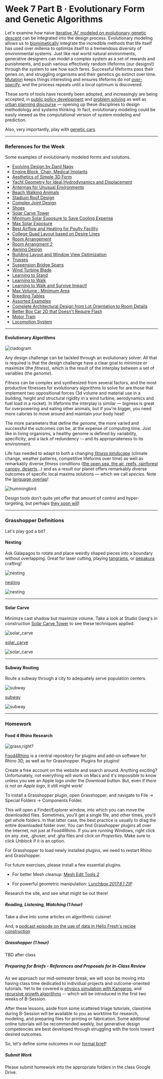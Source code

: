 # Week 7 Part B · Evolutionary Form and Genetic Algorithms

Let'e examine how naive [iterative 'AI' modeled on evolutionary genetic descent](https://en.wikipedia.org/wiki/Evolutionary_algorithm) can be integrated into the design process. Evolutionary modeling allows us to [biomimetically](https://en.wikipedia.org/wiki/Biomimetics) integrate the incredible methods that life itself has used over millenia to optimize itself to a tremendous diversity of environmental systems. Just like real world natural environments, generative designers can model a complex system as a set of rewards and punishments, and push various effectively random lifeforms (our designs!) through the system to see how each fares. Successful lifeforms pass their genes on, and struggling organisms and their genetics go extinct over time. [Mutation](https://en.wikipedia.org/wiki/Cancer) keeps things interesting and ensures lifeforms do not [*over-specify*](https://en.wikipedia.org/wiki/Adaptation), and the process repeats until a *local* optimum is discovered. 

These sorts of tools have recently been adopted, and increasingly are being accepted, in [public policy development](https://medium.com/@numanovicamar/https-medium-com-numanovicamar-data-science-the-next-frontier-for-data-driven-policy-making-8abe98159748) and [problem solving](https://ideas.repec.org/a/ssi/jouesi/v4y2017i3p364-379.html) as well as [urban planning discourse](https://www.researchgate.net/publication/32884865_Integrated_Urban_Evolutionary_Modeling) — opening up these disciplines to design methodology and systems thinking. In fact, evolutionary modeling could be easily viewed as the computational version of system modeling and prediction.

Also, very importantly, play with [genetic cars](http://rednuht.org/genetic_cars_2/).


-----


### References for the Week

Some examples of evolutionarily modeled forms and solutions.

- [Evolving Design by Danil Nagy](https://medium.com/generative-design/evolving-design-b0941a17b759)
- [Engine Block, Chair, Medical Implants](https://www.wired.com/2015/09/bizarre-bony-looking-future-algorithmic-design/)
- [Aesthetics of Simple 3D Form](https://agatakycia.com/2011/12/28/aesthetics-and-creativity-in-evolutionary-design/)
- [Yacht Geometry for Ideal Hydrodynamics and Displacement](http://www.cupinfo.com/en/americas-cup-automated-yacht-design-optimization.php)
- [Antennas for Unusual Environments](https://en.wikipedia.org/wiki/Evolved_antenna)
- [Beach Walking Animals](http://www.strandbeest.com)
- [Stadium Roof Design](https://www.youtube.com/watch?v=RQIXJMmm-0A)
- [Complex Joint Design](https://www.youtube.com/watch?v=wB-Q4erLMYE)
- [Shoes](https://vimeo.com/user2852610)
- [Solar Carve Tower](http://www.archdaily.com/806233/new-images-of-studio-gangs-solar-carve-tower-revealed-as-project-gets-underway)
- [Minimum Solar Exposure to Save Cooling Expense](https://yazdanistudioresearch.wordpress.com/2015/02/09/building-optimization-tools-the-grasshopper-definition-and-breakdown/)
- [Max Solar Exposure](https://gonzalesarch.wordpress.com/tag/grasshopper/)
- [Best Airflow and Heating for Poulty Facility](https://bioarchitecturestudio.com/2011/07/21/organic-farm-yard-pedregal-del-fresno-grasshopper-galapagos/)
- [College Quad Layout based on Desire Lines](http://isia.ir/semiology/)
- [Room Arrangement](http://omarohelmy.blogspot.com/2013/01/experiments-in-space-planning-using.html)
- [Room Arrangment 2](https://www.youtube.com/watch?v=SWyE3V6LKCc)
- [Awning Design](http://archi-lab.net/form-finding-with-grasshoppergalapagos/)
- [Building Layout and Window View Optimization](http://designplaygrounds.com/blog/view-optimization-using-galapagos-for-grasshopper/)
- [Trusses](http://golancourses.net/2013/projects/genetic-algorithm-optimal-trusses/)
- [Suspension Bridge Spans](https://iq.intel.co.uk/neural-networks-genetic-algorithms-computers-getting-creative/)
- [Wind Turbine Blade](https://www.youtube.com/watch?v=YZUNRmwoijw)
- [Learning to Stand](https://www.youtube.com/watch?v=lPQnVEnFTgY)
- [Learning to Walk](https://vimeo.com/85053197)
- [Learning to Walk and Survive Impact!](https://www.youtube.com/watch?v=pgaEE27nsQw)
- [Max Volume : Minimum Area](http://gracefulspoon.com/blog/2011/06/05/bucky-was-right)
- [Breeding Tables](http://www.kramweisshaar.com/projects/breeding-tables)
- [Assorted Examples](http://legacy.iaacblog.com/maa2013-2014-designing-associativity/)
- [Complete Architectural Design from Lot Orientation to Room Details](https://www.youtube.com/watch?v=3sM6qUUJxus)
- [Better Box Car 2D that Doesn't Require Flash](http://rednuht.org/genetic_cars_2/)
- [Motor Train](https://bib.irb.hr/datoteka/255484.383.pdf)
- [Locomotion System](http://www.demo.cs.brandeis.edu/golem/design.html)


-----


#### Evolutionary Algorithms

![cladogram](https://biologydictionary.net/wp-content/uploads/2017/01/Cladogram-vertebrata.jpg)

Any design challenge can be tackled through an evolutionary solver. All that is required is that the design challenge have a clear goal to minimize or maximize (the *fitness*), which is the result of the interplay between a set of variables (the *genome*). 

*Fitness* can be complex and synthesized from several factors, and the most productive fitnesses for evolutionary algorithms to solve for are those that implement two oppositional forces (3d volume and material use in a building, height and structural rigidity in a wind turbine, aerodynamics and fuel load in a rocket). In lifeforms the interplay is similar — bigness is great for overpowering and eating other animals, but if you're bigger, you need more calories to move around and maintain your body heat!

The more parameters that define the *genome*, the more varied and successful the outcomes *can* be, at the expense of computing time. Just like in living organisms, a healthy genome is defined by variability, specificity, and a lack of redundency -- and its appropriateness to its environment. 

Life has needed to adapt to both a changing [*fitness landscape*](https://en.wikipedia.org/wiki/Fitness_landscape) (climate change, weather patterns, competitive lifeforms over time) as well as remarkably diverse *fitness conditions* ([the open sea, the air, reefs, rainforest canopy, deserts](https://en.wikipedia.org/wiki/Biome)...) and as a result our planet offers remarkably diverse outcomes of specific local maxima solutions — which we call *species*. Note the [language overlap](https://www.etymonline.com/search?q=specific)! 

![hummingbird](hummingbird.jpg)

Design tools don't quite yet offer that amount of control and hyper-targeting, but perhaps [they soon will](https://www.sidewalklabs.com/blog/a-first-step-toward-the-future-of-neighborhood-design/)!


-----


### Grasshopper Definitions

Let's play god a bit?

#### Nesting

Ask Galapagos to rotate and place weirdly shaped pieces into a boundary without overlapping. Great for laser cutting, playing [tangrams](https://en.wikipedia.org/wiki/Tangram), or [pepakura](https://tamasoft.co.jp/pepakura-en/) crafting! 

![nesting](nesting.png)

[nesting](nesting.gh)

![nesting](nesting_gh.png)

-----

#### Solar Carve

Minimize cast shadow but maximize volume. Take a look at Studio Gang's in construction [Solar Carve Tower](http://www.archdaily.com/806233/new-images-of-studio-gangs-solar-carve-tower-revealed-as-project-gets-underway) to see these techniques applied.

![solar_carve](solar_carve.png)

[solar_carve](solar_carve.gh)

![solar_carve](solar_carve_gh.png)

----

#### Subway Routing

Route a subway through a city to adequately serve population centers.

![subway](subway.png)

[subway](subway.gh)

![subway](subway_gh.png)

-----

### Homework

#### Food 4 Rhino Research

![grass,right?](rhino.gif)

[Food4Rhino](http://www.food4rhino.com) is a central repository for plugins and add-on software for Rhino 3D, as well as for Grasshopper. Plugins for plugins! 

Create a free account on the website and search around. Anything exciting? Unfortunately, not everything will work on Macs and it's impossible to know unless you see an Apple logo under the *Download* button. But, even if *there is not an Apple logo*, it still might work!

To install a Grasshopper plugin, open Grasshopper, and navigate to File -> Special Folders -> Components Folder.

This will open a Finder/Explorer window, into which you can move the downloaded files. Sometimes, you'll get a single file, and other times, you'll get whole folders. In that latter case, the best practice is usually to drag the entire downloaded folder over. You can find Grasshopper plugins all over the internet, not just at Food4Rhino. If you are running Windows, right click on any .exe, .ghuser, and .gha files and click on *Properties*. Make sure to click *Unblock* if it is an option.

For Grasshopper to load newly installed plugins, we need to restart Rhino and Grasshopper. 

For future exercises, please install a few essential plugins.

- For better Mesh cleanup: [Mesh Edit Tools *2*](https://www.food4rhino.com/app/meshedit)

- For powerful geometric manipulation: [Lunchbox *2017.8.1 ZIP*](https://www.food4rhino.com/app/lunchbox#)

Research the site, and see what might be out there! 

##### Reading, Listening, Watching (1 hour)

Take a dive into some articles on algorithmic cuisine!

And, a [podcast episode on the use of data in Hello Fresh's recipe construction](https://blog.parse.ly/post/center-of-attention/episode-13-this-data-will-make-you-hungry-hellofresh/) 

##### Grasshopper (1 hour)

TBD after class

##### Preparing for Briefs - References and Proposals for In-Class Review

As we approach our mid-semester break, we will soon be moving into having class time dedicated to individual projects and outcome-oriented tutorials. Yet to be covered is [physics simulation with Kangaroo](https://vimeo.com/user798992), and [recursive growth algorithms](https://inconvergent.net/generative/) -- which will be introduced in the first two weeks of B-Session.

After these lessons, aside from some scattered triage tutorials, classtime during B-Session will be available to you as worktime for research, modeling, and preparing files for printing or fabrication. Some additional online tutorials will be recommended weekly, but generative design competencies are best developed through struggling with the tools toward desired outcomes.

So, let's define some outcomes in our [formal brief](../briefs.md)! 

##### Submit Work

Please submit homework into the appropriate folders in the class Google Drive.